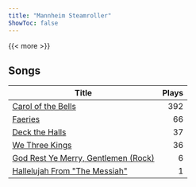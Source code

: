 ```yaml
---
title: "Mannheim Steamroller"
ShowToc: false
---
```


{{< more >}}

## Songs
Title | Plays 
----- | -----: 
[Carol of the Bells](/songs/carol-of-the-bells) | 392
[Faeries](/songs/faeries) | 66
[Deck the Halls](/songs/deck-the-halls) | 37
[We Three Kings](/songs/we-three-kings) | 36
[God Rest Ye Merry, Gentlemen (Rock)](/songs/god-rest-ye-merry-gentlemen-rock) | 6
[Hallelujah From "The Messiah"](/songs/hallelujah-from-the-messiah) | 1

